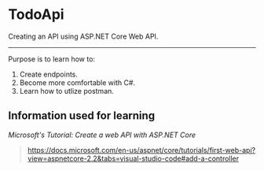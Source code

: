 # TodoApi
Creating an API using ASP.NET Core Web API.
___
Purpose is to learn how to:
1. Create endpoints.
2. Become more comfortable with C#.
3. Learn how to utlize postman.

## Information used for learning
*Microsoft's Tutorial: Create a web API with ASP.NET Core*

> https://docs.microsoft.com/en-us/aspnet/core/tutorials/first-web-api?view=aspnetcore-2.2&tabs=visual-studio-code#add-a-controller
